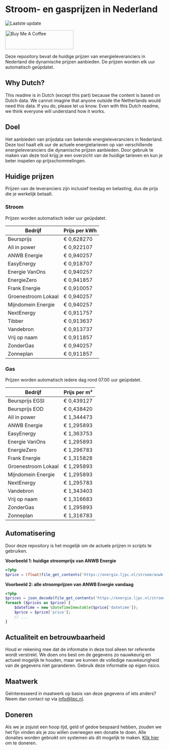 # Stroom- en gasprijzen in Nederland

![Laatste update](https://img.shields.io/badge/laatste%20update-2024--12--12%2018%3A00%20CET-brightgreen)

<a href="https://www.buymeacoffee.com/Lars-" target="_blank"><img src="https://cdn.buymeacoffee.com/buttons/v2/default-orange.png" alt="Buy Me A Coffee" height="60" style="height: 60px !important;width: 217px !important;" ></a>

Deze repository bevat de huidige prijzen van energieleveranciers in Nederland die dynamische prijzen aanbieden. De prijzen worden elk uur automatisch geüpdatet.

## Why Dutch?

This readme is in Dutch (except this part) because the content is based on Dutch data. We cannot imagine that anyone outside the Netherlands would need this data. If you do, please let us know. Even with this Dutch readme, we think
everyone will understand how it works.

## Doel

Het aanbieden van prijsdata van bekende energieleveranciers in Nederland. Deze tool haalt elk uur de actuele energietarieven op van verschillende energieleveranciers die dynamische prijzen aanbieden. Door gebruik te maken van deze tool
krijg je een overzicht van de huidige tarieven en kun je beter inspelen op prijsschommelingen.

## Huidige prijzen

Prijzen van de leveranciers zijn inclusief toeslag en belasting, dus de prijs die je werkelijk betaalt.

### Stroom

Prijzen worden automatisch ieder uur geüpdatet.

 Bedrijf | Prijs per kWh 
---------|---------------
Beursprijs | € 0,628270
All in power | € 0,922107
ANWB Energie | € 0,940257
EasyEnergy | € 0,918707
Energie VanOns | € 0,940257
EnergieZero | € 0,941857
Frank Energie | € 0,910057
Groenestroom Lokaal | € 0,940257
Mijndomein Energie | € 0,940257
NextEnergy | € 0,911757
Tibber | € 0,913637
Vandebron | € 0,913737
Vrij op naam | € 0,911857
ZonderGas | € 0,940257
Zonneplan | € 0,911857


### Gas

Prijzen worden automatisch iedere dag rond 07.00 uur geüpdatet.

 Bedrijf | Prijs per m³ 
---------|--------------
Beursprijs EGSI | € 0,439127
Beursprijs EOD | € 0,438420
All in power | € 1,344473
ANWB Energie | € 1,295893
EasyEnergy | € 1,363753
Energie VanOns | € 1,295893
EnergieZero | € 1,296783
Frank Energie | € 1,315828
Groenestroom Lokaal | € 1,295893
Mijndomein Energie | € 1,295893
NextEnergy | € 1,295783
Vandebron | € 1,343403
Vrij op naam | € 1,316683
ZonderGas | € 1,295893
Zonneplan | € 1,316783


## Automatisering

Door deze repository is het mogelijk om de actuele prijzen in scripts te gebruiken.

**Voorbeeld 1: huidige stroomprijs van ANWB Energie**

```php
<?php
$price = (float)file_get_contents('https://energie.ljpc.nl/stroom/anwb-energie-nu.txt');

```

**Voorbeeld 2: alle stroomprijzen van ANWB Energie vandaag**

```php
<?php
$prices = json_decode(file_get_contents('https://energie.ljpc.nl/stroom/all-in-power-vandaag.json'),true);
foreach ($prices as $price) {
    $dateTime = new \DateTimeImmutable($price['datetime']);
    $price = $price['price'];
    // ...
}
```

## Actualiteit en betrouwbaarheid

Houd er rekening mee dat de informatie in deze tool alleen ter referentie wordt verstrekt. We doen ons best om de gegevens zo nauwkeurig en actueel mogelijk te houden, maar we kunnen de volledige nauwkeurigheid van de gegevens niet
garanderen. Gebruik deze informatie op eigen risico.

## Maatwerk

Geïnteresseerd in maatwerk op basis van deze gegevens of iets anders? Neem dan contact op
via [info@ljpc.nl](mailto:info@ljpc.nl?subject=Energie%20prijzen).

## Doneren

Als we je zojuist een hoop tijd, geld of gedoe bespaard hebben, zouden we het fijn vinden als je zou willen overwegen een
donatie te doen. Alle donaties worden gebruikt om systemen als dit mogelijk te
maken. [Klik hier](https://www.buymeacoffee.com/Lars-) om te doneren.
